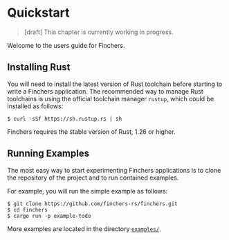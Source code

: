 # Quickstart

> [draft] This chapter is currently working in progress.

Welcome to the users guide for Finchers.

## Installing Rust

You will need to install the latest version of Rust toolchain before starting to write a Finchers application.
The recommended way to manage Rust toolchains is using the official toolchain manager `rustup`, which could be installed as follows:

```shell-session
$ curl -sSf https://sh.rustup.rs | sh
```

Finchers requires the stable version of Rust, 1.26 or higher.

## Running Examples

The most easy way to start experimenting Finchers applications is to clone the repository of the project and to run contained examples.

For example, you will run the simple example as follows:

```shell-session
$ git clone https://github.com/finchers-rs/finchers.git
$ cd finchers
$ cargo run -p example-todo
```

More examples are located in the directory [`examples/`][examples].

[examples]: https://github.com/finchers-rs/finchers/tree/master/examples/

